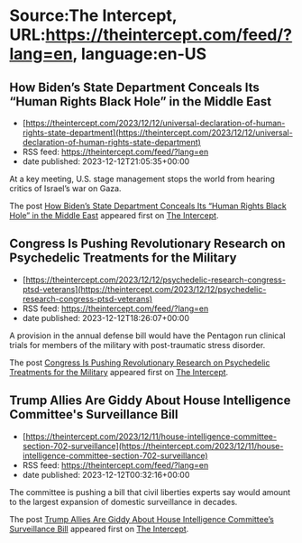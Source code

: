 # Source:The Intercept, URL:https://theintercept.com/feed/?lang=en, language:en-US

## How Biden’s State Department Conceals Its “Human Rights Black Hole” in the Middle East
 - [https://theintercept.com/2023/12/12/universal-declaration-of-human-rights-state-department](https://theintercept.com/2023/12/12/universal-declaration-of-human-rights-state-department)
 - RSS feed: https://theintercept.com/feed/?lang=en
 - date published: 2023-12-12T21:05:35+00:00

<p>At a key meeting, U.S. stage management stops the world from hearing critics of Israel’s war on Gaza.</p>
<p>The post <a href="https://theintercept.com/2023/12/12/universal-declaration-of-human-rights-state-department/" rel="nofollow">How Biden’s State Department Conceals Its “Human Rights Black Hole” in the Middle East</a> appeared first on <a href="https://theintercept.com" rel="nofollow">The Intercept</a>.</p>

## Congress Is Pushing Revolutionary Research on Psychedelic Treatments for the Military
 - [https://theintercept.com/2023/12/12/psychedelic-research-congress-ptsd-veterans](https://theintercept.com/2023/12/12/psychedelic-research-congress-ptsd-veterans)
 - RSS feed: https://theintercept.com/feed/?lang=en
 - date published: 2023-12-12T18:26:07+00:00

<p>A provision in the annual defense bill would have the Pentagon run clinical trials for members of the military with post-traumatic stress disorder.</p>
<p>The post <a href="https://theintercept.com/2023/12/12/psychedelic-research-congress-ptsd-veterans/" rel="nofollow">Congress Is Pushing Revolutionary Research on Psychedelic Treatments for the Military</a> appeared first on <a href="https://theintercept.com" rel="nofollow">The Intercept</a>.</p>

## Trump Allies Are Giddy About House Intelligence Committee's Surveillance Bill
 - [https://theintercept.com/2023/12/11/house-intelligence-committee-section-702-surveillance](https://theintercept.com/2023/12/11/house-intelligence-committee-section-702-surveillance)
 - RSS feed: https://theintercept.com/feed/?lang=en
 - date published: 2023-12-12T00:32:16+00:00

<p>The committee is pushing a bill that civil liberties experts say would amount to the largest expansion of domestic surveillance in decades.</p>
<p>The post <a href="https://theintercept.com/2023/12/11/house-intelligence-committee-section-702-surveillance/" rel="nofollow">Trump Allies Are Giddy About House Intelligence Committee&#8217;s Surveillance Bill</a> appeared first on <a href="https://theintercept.com" rel="nofollow">The Intercept</a>.</p>

